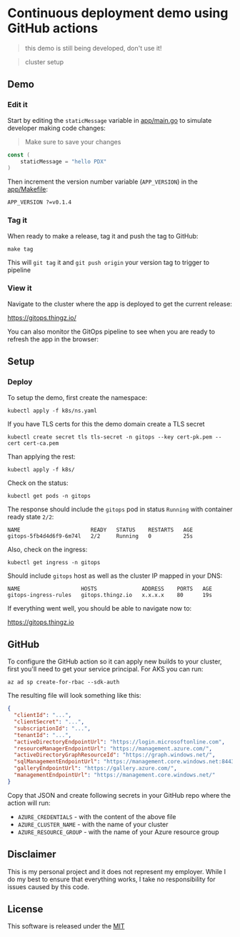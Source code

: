 # Continuous deployment demo using GitHub actions

> this demo is still being developed, don't use it!

> cluster setup 

## Demo 

### Edit it

Start by editing the `staticMessage` variable in [app/main.go](app/main.go) to simulate developer making code changes:

> Make sure to save your changes

```go
const (
	staticMessage = "hello PDX"
)
```

Then increment the version number variable (`APP_VERSION`) in the [app/Makefile](app/Makefile):

```shell
APP_VERSION ?=v0.1.4
```

### Tag it

When ready to make a release, tag it and push the tag to GitHub:

```shell
make tag
```

This will `git tag` it and `git push origin` your version tag to trigger to pipeline

### View it

Navigate to the cluster where the app is deployed to get the current release:

https://gitops.thingz.io/

You can also monitor the GitOps pipeline to see when you are ready to refresh the app in the browser:


## Setup 

### Deploy

To setup the demo, first create the namespace: 

```shell
kubectl apply -f k8s/ns.yaml
```

If you have TLS certs for this the demo domain create a TLS secret 

```shell
kubectl create secret tls tls-secret -n gitops --key cert-pk.pem --cert cert-ca.pem
```

Than applying the rest:

```shell
kubectl apply -f k8s/
```

Check on the status: 

```shell
kubectl get pods -n gitops
```

The response should include the `gitops` pod in status `Running` with container ready state `2/2`:

```shell
NAME                      READY   STATUS    RESTARTS   AGE
gitops-5fb4d4d6f9-6m74l   2/2     Running   0          25s
```

Also, check on the ingress: 

```shell
kubectl get ingress -n gitops
```

Should include `gitops` host as well as the cluster IP mapped in your DNS:

```shell
NAME                   HOSTS              ADDRESS    PORTS   AGE
gitops-ingress-rules   gitops.thingz.io   x.x.x.x    80      19s
```

If everything went well, you should be able to navigate now to: 

https://gitops.thingz.io

## GitHub

To configure the GitHub action so it can apply new builds to your cluster, first you'll need to get your service principal. For AKS you can run:

```shell
az ad sp create-for-rbac --sdk-auth
```

The resulting file will look something like this:

```json
{
  "clientId": "...",
  "clientSecret": "...",
  "subscriptionId": "...",
  "tenantId": "...",
  "activeDirectoryEndpointUrl": "https://login.microsoftonline.com",
  "resourceManagerEndpointUrl": "https://management.azure.com/",
  "activeDirectoryGraphResourceId": "https://graph.windows.net/",
  "sqlManagementEndpointUrl": "https://management.core.windows.net:8443/",
  "galleryEndpointUrl": "https://gallery.azure.com/",
  "managementEndpointUrl": "https://management.core.windows.net/"
}
```

Copy that JSON and create following secrets in your GitHub repo where the action will run:

* `AZURE_CREDENTIALS` - with the content of the above file 
* `AZURE_CLUSTER_NAME` - with the name of your cluster 
* `AZURE_RESOURCE_GROUP` - with the name of your Azure resource group 


## Disclaimer

This is my personal project and it does not represent my employer. While I do my best to ensure that everything works, I take no responsibility for issues caused by this code.

## License

This software is released under the [MIT](../LICENSE)
